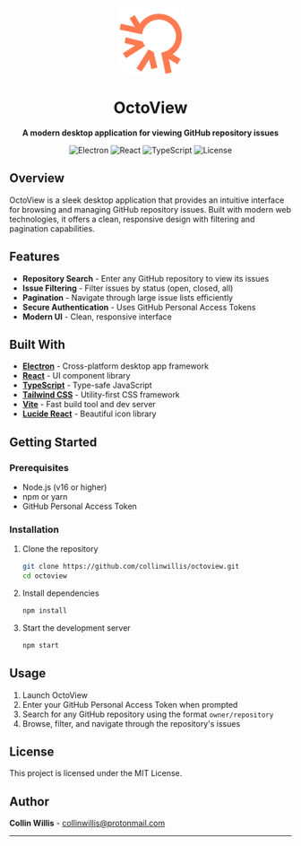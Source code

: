 <div align="center">
  <img src="src/assets/images/logo.png" alt="OctoView Logo" width="120" height="120">
  
  # OctoView
  
  **A modern desktop application for viewing GitHub repository issues**
  
  ![Electron](https://img.shields.io/badge/Electron-37.2.4-47848F?style=flat-square&logo=electron)
  ![React](https://img.shields.io/badge/React-19.1.1-61DAFB?style=flat-square&logo=react)
  ![TypeScript](https://img.shields.io/badge/TypeScript-4.5.4-3178C6?style=flat-square&logo=typescript)
  ![License](https://img.shields.io/badge/License-MIT-green?style=flat-square)
  
</div>

## Overview

OctoView is a sleek desktop application that provides an intuitive interface for browsing and managing GitHub repository issues. Built with modern web technologies, it offers a clean, responsive design with filtering and pagination capabilities.

## Features

- **Repository Search** - Enter any GitHub repository to view its issues
- **Issue Filtering** - Filter issues by status (open, closed, all)
- **Pagination** - Navigate through large issue lists efficiently
- **Secure Authentication** - Uses GitHub Personal Access Tokens
- **Modern UI** - Clean, responsive interface

## Built With

- **[Electron](https://electronjs.org/)** - Cross-platform desktop app framework
- **[React](https://reactjs.org/)** - UI component library
- **[TypeScript](https://typescriptlang.org/)** - Type-safe JavaScript
- **[Tailwind CSS](https://tailwindcss.com/)** - Utility-first CSS framework
- **[Vite](https://vitejs.dev/)** - Fast build tool and dev server
- **[Lucide React](https://lucide.dev/)** - Beautiful icon library

## Getting Started

### Prerequisites

- Node.js (v16 or higher)
- npm or yarn
- GitHub Personal Access Token

### Installation

1. Clone the repository

   ```bash
   git clone https://github.com/collinwillis/octoview.git
   cd octoview
   ```

2. Install dependencies

   ```bash
   npm install
   ```

3. Start the development server
   ```bash
   npm start
   ```

## Usage

1. Launch OctoView
2. Enter your GitHub Personal Access Token when prompted
3. Search for any GitHub repository using the format `owner/repository`
4. Browse, filter, and navigate through the repository's issues

## License

This project is licensed under the MIT License.

## Author

**Collin Willis** - [collinwillis@protonmail.com](mailto:collin@tidybrackets.com)

---
